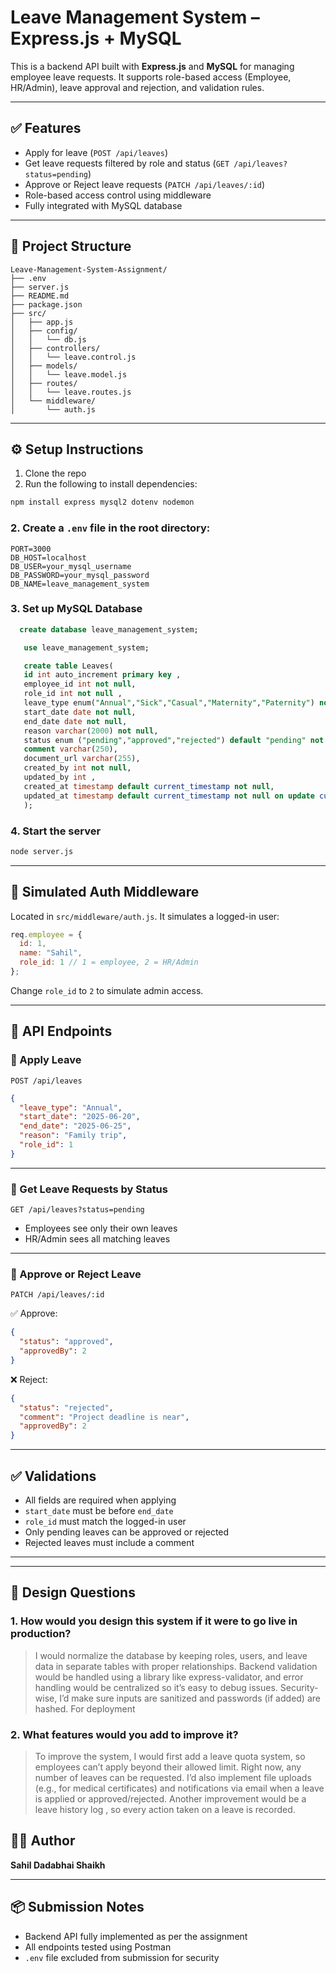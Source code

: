 #  Leave Management System – Express.js + MySQL

This is a backend API built with **Express.js** and **MySQL** for managing employee leave requests. It supports role-based access (Employee, HR/Admin), leave approval and rejection, and validation rules.

---

## ✅ Features

* Apply for leave (`POST /api/leaves`)
* Get leave requests filtered by role and status (`GET /api/leaves?status=pending`)
* Approve or Reject leave requests (`PATCH /api/leaves/:id`)
* Role-based access control using middleware
* Fully integrated with MySQL database

---

## 📁 Project Structure

```
Leave-Management-System-Assignment/
├── .env
├── server.js
├── README.md
├── package.json
├── src/
│   ├── app.js
│   ├── config/
│   │   └── db.js
│   ├── controllers/
│   │   └── leave.control.js
│   ├── models/
│   │   └── leave.model.js
│   ├── routes/
│   │   └── leave.routes.js
│   └── middleware/
│       └── auth.js
```

---

## ⚙️ Setup Instructions

1. Clone the repo  
2. Run the following to install dependencies:

```bash
npm install express mysql2 dotenv nodemon

```

### 2. Create a `.env` file in the root directory:

```env
PORT=3000
DB_HOST=localhost
DB_USER=your_mysql_username
DB_PASSWORD=your_mysql_password
DB_NAME=leave_management_system
```

### 3. Set up MySQL Database

```sql
  create database leave_management_system;

   use leave_management_system;

   create table Leaves(
   id int auto_increment primary key ,
   employee_id int not null,
   role_id int not null ,
   leave_type enum("Annual","Sick","Casual","Maternity","Paternity") not null,
   start_date date not null,
   end_date date not null,
   reason varchar(2000) not null,
   status enum ("pending","approved","rejected") default "pending" not null,
   comment varchar(250),
   document_url varchar(255),
   created_by int not null,
   updated_by int ,
   created_at timestamp default current_timestamp not null,
   updated_at timestamp default current_timestamp not null on update current_timestamp
   );
```

### 4. Start the server

```bash
node server.js
```

---

## 🔐 Simulated Auth Middleware

Located in `src/middleware/auth.js`. It simulates a logged-in user:

```js
req.employee = {
  id: 1,
  name: "Sahil",
  role_id: 1 // 1 = employee, 2 = HR/Admin
};
```

Change `role_id` to `2` to simulate admin access.

---

## 🚀 API Endpoints

### 📌 Apply Leave

`POST /api/leaves`

```json
{
  "leave_type": "Annual",
  "start_date": "2025-06-20",
  "end_date": "2025-06-25",
  "reason": "Family trip",
  "role_id": 1
}
```

---

### 📌 Get Leave Requests by Status

`GET /api/leaves?status=pending`

* Employees see only their own leaves
* HR/Admin sees all matching leaves

---

### 📌 Approve or Reject Leave

`PATCH /api/leaves/:id`

✅ Approve:

```json
{
  "status": "approved",
  "approvedBy": 2
}
```

❌ Reject:

```json
{
  "status": "rejected",
  "comment": "Project deadline is near",
  "approvedBy": 2
}
```

---

## ✅ Validations

* All fields are required when applying
* `start_date` must be before `end_date`
* `role_id` must match the logged-in user
* Only pending leaves can be approved or rejected
* Rejected leaves must include a comment

---





---

## 📐 Design Questions

### 1. How would you design this system if it were to go live in production?

> I would  normalize the database by keeping roles, users, and leave data in separate tables with proper relationships. Backend validation would be handled using a library like express-validator, and error handling would be centralized so it’s easy to debug issues.
> Security-wise, I’d make sure inputs are sanitized and passwords (if added) are hashed. For deployment

### 2. What features would you add to improve it?

> To improve the system, I would first add a leave quota system, so employees can’t apply beyond their allowed limit. Right now, any number of leaves can be requested.
> I’d also implement file uploads (e.g., for medical certificates) and notifications via email when a leave is applied or approved/rejected. Another improvement would be a leave history log , so every action taken on a leave is recorded.








## 👨‍💼 Author

**Sahil Dadabhai Shaikh**


---

## 📦 Submission Notes

* Backend API fully implemented as per the assignment
* All endpoints tested using Postman
* `.env` file excluded from submission for security

